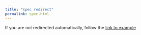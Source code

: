 ```yaml
---
title: "spec redirect"
permalink: spec.html
---
```

<html lang="en-US">
  <head>
      <meta charset="UTF-8">
      <meta http-equiv="refresh" content="1;url=http://example.com">
      <script type="text/javascript">
          window.location.href = "http://opentracing.io/documentation/pages/spec"
      </script>
      <title>Page Redirection</title>
  </head>
  <body>
      If you are not redirected automatically, follow the <a href='http://opentracing.io/documentation/pages/spec'>link to example</a>
  </body>
</html>
